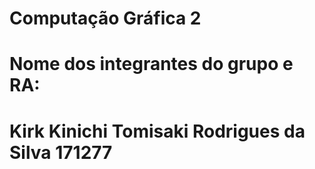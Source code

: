 # Computação Gráfica 2
# Nome dos integrantes do grupo e RA:
# Kirk Kinichi Tomisaki Rodrigues da Silva 171277